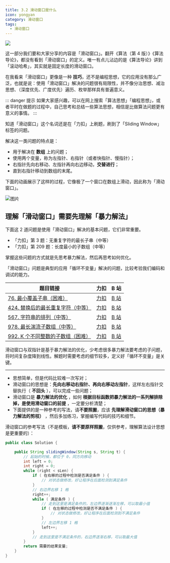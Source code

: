 ```yaml
---
title: 3.2 滑动窗口是什么
icon: yongyan
category: 滑动窗口
tags:
  - 滑动窗口
---
```


![](https://tva1.sinaimg.cn/large/008i3skNgy1gwyeqkv8npj31120gmwfz.jpg)

这一部分我们要和大家分享的内容是「滑动窗口」。翻开《算法（第 4 版）》《算法导论》，都没有看到「滑动窗口」的定义。唯一有点儿沾边的是《算法导论》讲到「滚动哈希」，其实就是固定长度的滑动窗口。

在我看来「滑动窗口」更像是一种 **技巧**，还不是编程思想，它的应用没有那么广泛，也就是说：使用「滑动窗口」解决的问题很有局限性，并不像分治思想、减治思想、（深度优先、广度优先）遍历、枚举那样具有普遍意义。

::: danger 提示
如果大家感兴趣，可以在网上搜索「算法思想」「编程思想」，或者平时在做题的过程中，自己思考和总结一些算法思想，相信是比做算法问题更有意义的事情。
:::



知道「滑动窗口」这个名词还是在「力扣」上刷题，刷到了「Sliding Window」标签的问题。

解决这一类问题的特点是：
+ 用于解决在 **数组** 上的问题；
+ 使用两个变量，称为左指针、右指针（或者快指针、慢指针）；
+ 右指针先向右移动、左指针再向右边移动，**交替进行**；
+ 直到右指针移动到数组的末尾。

下面的动画展示了这样的过程，它像极了一个窗口在数组上滑动，因此称为「滑动窗口」。

![图片](https://tva1.sinaimg.cn/large/008i3skNgy1gwyercvpv3g30pj04ek2u.gif)

## 理解「滑动窗口」需要先理解「暴力解法」

下面这 2 道问题是使用「滑动窗口」解决的基本问题，它们非常重要。

+ 「力扣」第 3 题：无重复字符的最长子串（中等）
+ 「力扣」第 209 题：长度最小的子数组（中等）

掌握这些问题的方式就是先思考暴力解法，然后再思考如何优化。

「滑动窗口」问题是典型的应用「循环不变量」解决的问题，比较考验我们编码和调试的能力。

| 题目链接                                                     | 力扣                                                         | B 站                                                |
| ------------------------------------------------------------ | ------------------------------------------------------------ | --------------------------------------------------- |
| [76. 最小覆盖子串（困难）](https://leetcode-cn.com/problems/minimum-window-substring/) | [力扣](https://leetcode-cn.com/problems/minimum-window-substring/solution/zui-xiao-fu-gai-zi-chuan-by-leetcode-solution/) | [B 站](https://www.bilibili.com/video/BV1aK4y1t7Qd) |
| [424. 替换后的最长重复字符（中等）](https://leetcode-cn.com/problems/longest-repeating-character-replacement/) | [力扣](https://leetcode-cn.com/problems/longest-repeating-character-replacement/solution/ti-huan-hou-de-zui-chang-zhong-fu-zi-fu-eaacp/) | [B 站](https://www.bilibili.com/video/BV14r4y1K7rN) |
| [567. 字符串的排列（中等）](https://leetcode-cn.com/problems/permutation-in-string/) | [力扣](https://leetcode-cn.com/problems/permutation-in-string/solution/zi-fu-chuan-de-pai-lie-by-leetcode-q6tp/) | [B 站](https://www.bilibili.com/video/BV175411E761) |
| [978. 最长湍流子数组（中等）](https://leetcode-cn.com/problems/longest-turbulent-subarray/) | [力扣](https://leetcode-cn.com/problems/longest-turbulent-subarray/solution/zui-chang-tuan-liu-zi-shu-zu-by-leetcode-zqoq/) | [B 站](https://www.bilibili.com/video/BV1PV411i73Y) |
| [992. K 个不同整数的子数组（困难）](https://leetcode-cn.com/problems/subarrays-with-k-different-integers/) | [力扣](https://leetcode-cn.com/problems/subarrays-with-k-different-integers/solution/k-ge-bu-tong-zheng-shu-de-zi-shu-zu-by-l-ud34/) | [B 站](https://www.bilibili.com/video/BV1xy4y1Y7GL) |

滑动窗口与双指针是基于暴力解法的优化，少考虑很多暴力解法要考虑的子问题，将时间复杂度降到线性。解题时需要考虑的细节较多，定义好「循环不变量」是关键。

---

+ 思想简单，但是代码比较难一次写对；
+ 滑动窗口的思想是：**先向右移动右指针、再向右移动左指针**，这样左右指针交替执行（ **不回头** ），可以完成一些问题；
+ 滑动窗口是 **暴力解法的优化** ，如何 **根据目标函数把暴力解法的一系列解排除掉，是使用滑动窗口的前提** ，一定要分析清楚；
+ 下面提供的是一种参考的写法，请**不要照搬**，应该 **先理解滑动窗口的思想（暴力解法的剪枝）** ，然后多加练习，掌握编写代码的技巧和细节。

滑动窗口的参考写法（不是模板，**请不要原样照搬**，仅供参考，理解算法设计思想是更重要的）：

```java
public class Solution {

    public String slidingWindow(String s, String t) {
        // 起始的时候，都位于 0，同方向移动
        int left = 0;
        int right = 0;
        while (right < sLen) {
            if ( 在右移的过程中检测是否满足条件 ) {
                // 对状态做修改，好让程序在后面检测到满足条件
            }
            // 右边界右移 1 格
            right++;
            while ( 满足条件 ) {
                // 走到这里是满足条件的，左边界逐渐逐渐左移，可以取最小值
                if ( 在左移的过程中检测是否不满足条件 ) {
                    // 对状态做修改，好让程序在后面检测到不满足条件
                }
                // 左边界左移 1 格
                left++;
            }
            // 走到这里是不满足条件的，右边界逐渐右移，可以取最大值
        }
        return 需要的结果变量;
    }
}
```








